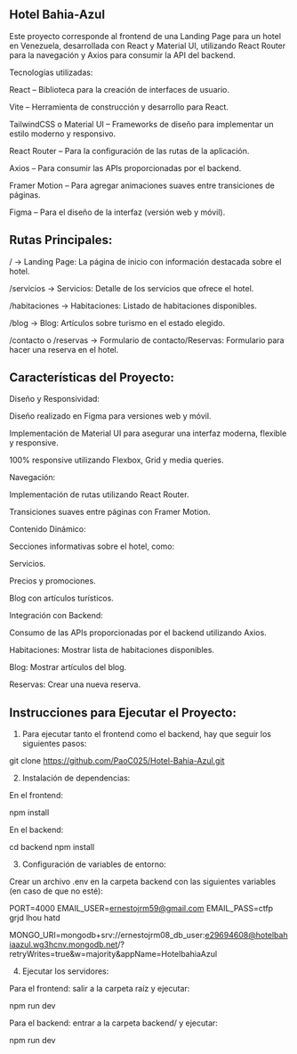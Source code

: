 ## Hotel Bahia-Azul

Este proyecto corresponde al frontend de una Landing Page para un hotel en Venezuela, desarrollada con React y Material UI, utilizando React Router para la navegación y Axios para consumir la API del backend.

Tecnologías utilizadas:

React – Biblioteca para la creación de interfaces de usuario.

Vite – Herramienta de construcción y desarrollo para React.

TailwindCSS o Material UI – Frameworks de diseño para implementar un estilo moderno y responsivo.

React Router – Para la configuración de las rutas de la aplicación.

Axios – Para consumir las APIs proporcionadas por el backend.

Framer Motion – Para agregar animaciones suaves entre transiciones de páginas.

Figma – Para el diseño de la interfaz (versión web y móvil).

## Rutas Principales:

/ → Landing Page: La página de inicio con información destacada sobre el hotel.

/servicios → Servicios: Detalle de los servicios que ofrece el hotel.

/habitaciones → Habitaciones: Listado de habitaciones disponibles.

/blog → Blog: Artículos sobre turismo en el estado elegido.

/contacto o /reservas → Formulario de contacto/Reservas: Formulario para hacer una reserva en el hotel.

## Características del Proyecto:

Diseño y Responsividad:

Diseño realizado en Figma para versiones web y móvil.

Implementación de Material UI para asegurar una interfaz moderna, flexible y responsive.

100% responsive utilizando Flexbox, Grid y media queries.

Navegación:

Implementación de rutas utilizando React Router.

Transiciones suaves entre páginas con Framer Motion.

Contenido Dinámico:

Secciones informativas sobre el hotel, como:

Servicios.

Precios y promociones.

Blog con artículos turísticos.

Integración con Backend:

Consumo de las APIs proporcionadas por el backend utilizando Axios.

Habitaciones: Mostrar lista de habitaciones disponibles.

Blog: Mostrar artículos del blog.

Reservas: Crear una nueva reserva.

## Instrucciones para Ejecutar el Proyecto:

1. Para ejecutar tanto el frontend como el backend, hay que seguir los siguientes pasos:

git clone https://github.com/PaoC025/Hotel-Bahia-Azul.git

2. Instalación de dependencias:

En el frontend:

npm install

En el backend:

cd backend
npm install

3. Configuración de variables de entorno:

Crear un archivo .env en la carpeta backend con las siguientes variables (en caso de que no esté):

PORT=4000
EMAIL_USER=ernestojrm59@gmail.com
EMAIL_PASS=ctfp grjd lhou hatd

MONGO_URI=mongodb+srv://ernestojrm08_db_user:e29694608@hotelbahiaazul.wg3hcnv.mongodb.net/?retryWrites=true&w=majority&appName=HotelbahiaAzul

4. Ejecutar los servidores:

Para el frontend: salir a la carpeta raíz y ejecutar:

npm run dev

Para el backend: entrar a la carpeta backend/ y ejecutar:

npm run dev